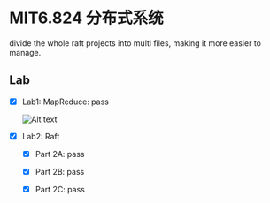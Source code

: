 



# MIT6.824 分布式系统

divide the whole raft projects into multi files, making it more easier to manage.

## Lab  
- [x] Lab1: MapReduce: pass

    ![Alt text](https://github.com/naili-xing/mit6824_2020/blob/master/imgs/mr.png)
    
- [x] Lab2: Raft    
    - [x] Part 2A: pass
    - [x] Part 2B: pass
    - [x] Part 2C: pass  
   
    
